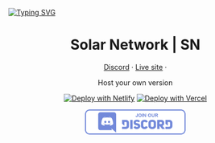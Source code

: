 [![Typing SVG](https://readme-typing-svg.herokuapp.com?lines=Heyo!;Im+a+HTML+and+CSS+coder)](https://git.io/typing-svg)

<h1 align="center">
Solar Network | SN
</h1>

<p align="center">
<a target="_blank" href="https://discord.gg/bvM2w3HH96">Discord</a> · 
<a target="_blank" href="https://rena.gq">Live site</a> · 

</p>

<div align='center'>
 
 
 


Host your own version


[![Deploy with Netlify](https://www.netlify.com/img/deploy/button.svg)](https://app.netlify.com/start/deploy?repository=https://github.com/renagamer101/renagamer101.github.io)
[![Deploy with Vercel](https://vercel.com/button)](https://vercel.com/new/clone?repository-url=https://github.com/renagamer101/renagamer101.github.io)


 <a target="_blank" href="https://discord.gg/bvM2w3HH96">
<img width="200px" alt="Join our Discord" src="https://raw.githubusercontent.com/3kh0/3kh0.github.io/master/img/Join_Discord-logo.png">
</a>


  
 
 
 
 
 
 
 
 
 
 
 
 


